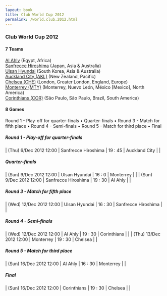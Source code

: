 ```yaml
---
layout: book
title: Club World Cup 2012
permalink: /world.club.2012.html
---
```



### Club World Cup 2012


#### 7 Teams


[Al Ahly](eg.html#alahly)  (Egypt, Africa) <br>
[Sanfrecce Hiroshima](jp.html#hiroshima)  (Japan, Asia & Australia) <br>
[Ulsan Hyundai](kr.html#uhfc)  (South Korea, Asia & Australia) <br>
[Auckland City (AKL)](nz.html#auckland)  (New Zealand, Pacific) <br>
[Chelsea (CHE)](en.html#chelsea)  (London, Greater London, England, Europe) <br>
[Monterrey (MTY)](mx.html#monterrey)  (Monterrey, Nuevo León, México [Mexico], North America) <br>
[Corinthians (COR)](br.html#corinthians)  (São Paulo, São Paulo, Brazil, South America) <br>



 



#### 8 Games

 Round 1  -  Play-off for quarter-finals •  Quarter-finals •  Round 3  -  Match for fifth place •  Round 4  -  Semi-finals •  Round 5  -  Match for third place •  Final



##### Round 1  -  Play-off for quarter-finals 


| (Thu) 6/Dec 2012 12:00 | Sanfrecce Hiroshima | 19 : 45 | Auckland City |  |

##### Quarter-finals 


| (Sun) 9/Dec 2012 12:00 | Ulsan Hyundai | 16 : 0 | Monterrey |  |
| (Sun) 9/Dec 2012 12:00 | Sanfrecce Hiroshima | 19 : 30 | Al Ahly |  |

##### Round 3  -  Match for fifth place 


| (Wed) 12/Dec 2012 12:00 | Ulsan Hyundai | 16 : 30 | Sanfrecce Hiroshima |  |

##### Round 4  -  Semi-finals 


| (Wed) 12/Dec 2012 12:00 | Al Ahly | 19 : 30 | Corinthians |  |
| (Thu) 13/Dec 2012 12:00 | Monterrey | 19 : 30 | Chelsea |  |

##### Round 5  -  Match for third place 


| (Sun) 16/Dec 2012 12:00 | Al Ahly | 16 : 30 | Monterrey |  |

##### Final 


| (Sun) 16/Dec 2012 12:00 | Corinthians | 19 : 30 | Chelsea |  |

